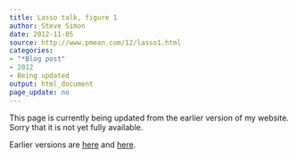```yaml
---
title: Lasso talk, figure 1
author: Steve Simon
date: 2012-11-05
source: http://www.pmean.com/12/lasso1.html
categories:
- "*Blog post"
- 2012
- Being updated
output: html_document
page_update: no
---
```


This page is currently being updated from the earlier version of my website. Sorry that it is not yet fully available.

<!---More--->

Earlier versions are [here][sim1] and [here][sim2].
 
[sim1]: http://www.pmean.com/12/lasso1.html
[sim2]: http://new.pmean.com/kumc-talk-lasso1/
